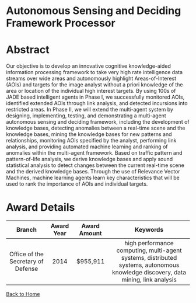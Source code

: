 
Autonomous Sensing and Deciding Framework Processor
===================================================

# Abstract


Our objective is to develop an innovative cognitive knowledge-aided information processing framework to take very high rate intelligence data streams over wide areas and autonomously highlight Areas-of-Interest (AOIs) and targets for the image analyst without a priori knowledge of the area or location of the individual high interest targets. By using 100s of JADE based intelligent agents in Phase I, we successfully monitored AOIs, identified extended AOIs through link analysis, and detected incursions into restricted areas. In Phase II, we will extend the multi-agent system by designing, implementing, testing, and demonstrating a multi-agent autonomous sensing and deciding framework, including the development of knowledge bases, detecting anomalies between a real-time scene and the knowledge bases, mining the knowledge bases for new patterns and relationships, monitoring AOIs specified by the analyst, performing link analysis, and providing automated machine learning and ranking of anomalies within the multi-agent framework. Based on traffic pattern and pattern-of-life analysis, we derive knowledge bases and apply sound statistical analysis to detect changes between the current real-time scene and the derived knowledge bases. Through the use of Relevance Vector Machines, machine learning agents learn key characteristics that will be used to rank the importance of AOIs and individual targets.  

# Award Details

|Branch|Award Year|Award Amount|Keywords|
| :---: | :---: | :---: | :---: |
|Office of the Secretary of Defense|2014|$955,911|high performance computing, multi-agent systems, distributed systems, autonomous knowledge discovery, data mining, link analysis|
  
  


[Back to Home](https://github.com/chrischow/dod_sbir_awards/Reports/JH/#2307)